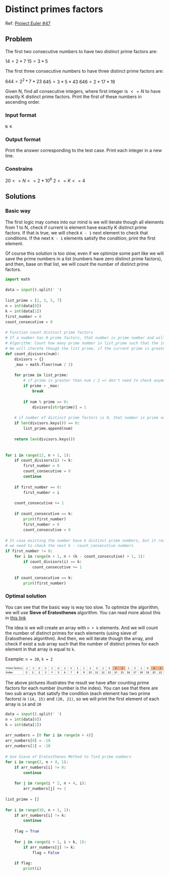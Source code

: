 # Distinct primes factors

Ref: [Project Euler #47](https://www.hackerrank.com/contests/projecteuler/challenges/euler047/problem?isFullScreen=true)

## Problem

The first two consecutive numbers to have two distinct prime factors are:

$14 = 2*7$
$15 = 3*5$

The first three consecutive numbers to have three distinct prime factors are:

$644 = 2^2*7*23$
$645 = 3*5*43$
$646 = 2*17*19$

Given N, find all consecutive integers, where first integer is $<=N$ to have exactly K distinct prime factors. Print the first of these numbers in ascending order.

### Input format

```N K```

### Output format

Print the answer corresponding to the test case. Print each integer in a new line.

### Constrains

$20<=N<=2*10^6$
$2<=K<=4$

## Solutions

### Basic way

The first logic may comes into our mind is we will iterate though all elements from 1 to N, check if current is element have exactly K distinct prime factors. If that is true, we will check `K - 1` next element to check that conditions. If the next `K - 1` elements satisfy the condition, print the first element.

Of course this solution is too slow, even if we optimize some part like we will save the prime numbers in a list (numbers have zero distinct prime factors), and then, base on that list, we will count the number of distinct prime factors.

```py
import math

data = input().split(' ')

list_prime = [2, 3, 5, 7]
n = int(data[0])
k = int(data[1])
first_number = 0
count_consecutive = 0

# Function count distinct prime factors
# If a number has 0 prime factors, that number is prime number and will be pushed to list_prime
# Algorithm: Count how many prime number in list_prime such that the input number is divisible by.
# We will iterate though the list prime, if the current prime is greater than num / 2 then we will stop
def count_divisors(num):
    divisors = {}
    _max = math.floor(num / 2)

    for prime in list_prime:
        # if prime is greater than num / 2 => don't need to check anymore
        if prime > _max:
            break

        if num % prime == 0:
            divisors[str(prime)] = 1

    # if number of distinct prime factors is 0, that number is prime number and we will push that number into list prime
    if len(divisors.keys()) == 0:
        list_prime.append(num)

    return len(divisors.keys())


for i in range(12, n + 1, 1):
    if count_divisors(i) != k:
        first_number = 0
        count_consecutive = 0
        continue

    if first_number == 0:
        first_number = i

    count_consecutive += 1

    if count_consecutive == k:
        print(first_number)
        first_number = 0
        count_consecutive = 0

# In case existing the number have k distinct prime numbers, but it reach the max n
# we need to check the next k - count_consecutive numbers
if first_number != 0:
    for i in range(n + 1, n + (k - count_consecutive) + 1, 1):
        if count_divisors(i) == k:
            count_consecutive += 1

    if count_consecutive == k:
        print(first_number)
```

### Optimal solution

You can see that the basic way is way too slow. To optimize the algorithm, we will use **Sieve of Eratosthenes** algorithm. You can read more about this in [this link](https://depressed-developer.vercel.app/detail/algorithm/4)

The idea is we will create an array with `n + k` elements. And we will count the number of distinct primes for each elements (using sieve of Eratosthenes algorithm). And then, we will iterate though the array, and check if exist a sub array such that the number of distinct primes for each element in that array is equal to `k`.

Example: `n = 20`, `k = 2`

![Count number of prime factors](https://raw.githubusercontent.com/tienmanh2208/public-asset-depressed-developer/master/posts/algorithm/distinct_prime_factors/count_prime_factors.png)

The above pictures illustrates the result we have after counting prime factors for each number (number is the index). You can see that there are two sub arrays that satisfy the condition (each element has two prime factors) is `(14, 15)` and `(20, 21)`, so we will print the first element of each array is `14` and `20`

```py
data = input().split(' ')
n = int(data[0])
k = int(data[1])

arr_numbers = [0 for i in range(n + 4)]
arr_numbers[0] = -10
arr_numbers[1] = -10

# Use Sieve of Eratosthenes Method to find prime numbers
for i in range(2, n + 4, 1):
    if arr_numbers[i] != 0:
        continue

    for j in range(i * 2, n + 4, i):
        arr_numbers[j] += 1

list_prime = []

for i in range(10, n + 1, 1):
    if arr_numbers[i] != k:
        continue

    flag = True

    for j in range(i + 1, i + k, 1):
        if arr_numbers[j] != k:
            flag = False

    if flag:
        print(i)
```
